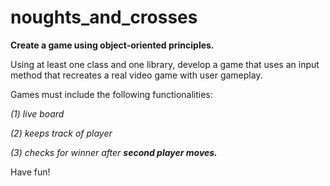 # noughts_and_crosses

**Create a game using object-oriented principles.**

Using at least one class and one library, develop a game that uses an input method that recreates a real video game with user gameplay.

Games must include the following functionalities:

*(1) live board*

*(2) keeps track of player*

*(3) checks for winner after **second player moves.***


Have fun!
